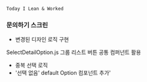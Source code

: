 ```
Today I Lean & Worked
```

### 문의하기 스크린
- 변경된 디자인 로직 구현 

SelectDetailOption.js 그룹 리스트 버튼 공통 컴퍼넌트 활용
- 중복 선택 로직
- '선택 없음' default Option 컴포넌트 추가'

